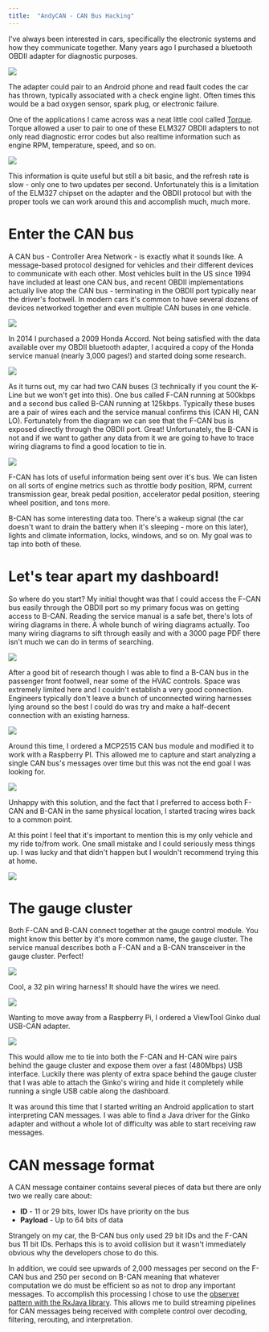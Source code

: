 ```yaml
---
title:  "AndyCAN - CAN Bus Hacking"
---
```


I've always been interested in cars, specifically the electronic systems and how they communicate together.
Many years ago I purchased a bluetooth OBDII adapter for diagnostic purposes.

![](https://cdn.shopify.com/s/files/1/1593/8481/products/1__63687.1469505628.1280.1280_1024x1024.jpg?v=1509855518)

The adapter could pair to an Android phone and read fault codes the car has thrown, typically associated with a check engine light. Often times this would be a bad oxygen sensor, spark plug, or electronic failure.

One of the applications I came across was a neat little cool called [Torque](https://play.google.com/store/apps/details?id=org.prowl.torque&hl=en_US). Torque allowed a user to pair to one of these ELM327 OBDII adapters to not only read diagnostic error codes but also realtime information such as engine RPM, temperature, speed, and so on.

![](https://cnet1.cbsistatic.com/img/t6wi-J7gEWlsmiCGRb3azKiflLY=/2012/07/02/810317e5-fdc4-11e2-8c7c-d4ae52e62bcc/screenshot-1341263014888.png)

This information is quite useful but still a bit basic, and the refresh rate is slow - only one to two updates per second. Unfortunately this is a limitation of the ELM327 chipset on the adapter and the OBDII protocol but with the proper tools we can work around this and accomplish much, much more.

# Enter the CAN bus

A CAN bus - Controller Area Network - is exactly what it sounds like. A message-based protocol designed for vehicles and their different devices to communicate with each other. Most vehicles built in the US since 1994 have included at least one CAN bus, and recent OBDII implementations actually live atop the CAN bus - terminating in the OBDII port typically near the driver's footwell. In modern cars it's common to have several dozens of devices networked together and even multiple CAN buses in one vehicle.

![](https://upload.wikimedia.org/wikipedia/commons/thumb/5/5e/CAN-Bus-frame_in_base_format_without_stuffbits.svg/2880px-CAN-Bus-frame_in_base_format_without_stuffbits.svg.png)

In 2014 I purchased a 2009 Honda Accord. Not being satisfied with the data available over my OBDII bluetooth adapter, I acquired a copy of the Honda service manual (nearly 3,000 pages!) and started doing some research.

![](/assets/images/accord.jpg)

As it turns out, my car had two CAN buses (3 technically if you count the K-Line but we won't get into this). One bus called F-CAN running at 500kbps and a second bus called B-CAN running at 125kbps. Typically these buses are a pair of wires each and the service manual confirms this (CAN HI, CAN LO). Fortunately from the diagram we can see that the F-CAN bus is exposed directly through the OBDII port. Great! Unfortunately, the B-CAN is not and if we want to gather any data from it we are going to have to trace wiring diagrams to find a good location to tie in.

![](https://i.imgur.com/Dn24FWS.png)

F-CAN has lots of useful information being sent over it's bus. We can listen on all sorts of engine metrics such as throttle body position, RPM, current transmission gear, break pedal position, accelerator pedal position, steering wheel position, and tons more.

B-CAN has some interesting data too. There's a wakeup signal (the car doesn't want to drain the battery when it's sleeping - more on this later), lights and climate information, locks, windows, and so on. My goal was to tap into both of these.

# Let's tear apart my dashboard!

So where do you start? My initial thought was that I could access the F-CAN bus easily through the OBDII port so my primary focus was on getting access to B-CAN. Reading the service manual is a safe bet, there's lots of wiring diagrams in there. A whole bunch of wiring diagrams actually. Too many wiring diagrams to sift through easily and with a 3000 page PDF there isn't much we can do in terms of searching. 

![](https://i.imgur.com/FMEbohR.png)

After a good bit of research though I was able to find a B-CAN bus in the passenger front footwell, near some of the HVAC controls. Space was extremely limited here and I couldn't establish a very good connection. Engineers typically don't leave a bunch of unconnected wiring harnesses lying around so the best I could do was try and make a half-decent connection with an existing harness.

![](/assets/images/b_can.jpg)

Around this time, I ordered a MCP2515 CAN bus module and modified it to work with a Raspberry PI. This allowed me to capture and start analyzing a single CAN bus's messages over time but this was not the end goal I was looking for.

![](https://www.makerfabs.com/image/cache/makerfabs/CAN%20Module%20MCP2515/CAN%20Module%20MCP2515_1-1000x750.JPG)

Unhappy with this solution, and the fact that I preferred to access both F-CAN and B-CAN in the same physical location, I started tracing wires back to a common point. 

At this point I feel that it's important to mention this is my only vehicle and my ride to/from work. One small mistake and I could seriously mess things up. I was lucky and that didn't happen but I wouldn't recommend trying this at home.

![](/assets/images/dashboard.jpg)

# The gauge cluster

Both F-CAN and B-CAN connect together at the gauge control module. You might know this better by it's more common name, the gauge cluster. The service manual describes both a F-CAN and a B-CAN transceiver in the gauge cluster. Perfect!

![](http://i.imgur.com/giqdSCU.png)

Cool, a 32 pin wiring harness! It should have the wires we need.

![](http://i.imgur.com/dqLiwcO.png)

Wanting to move away from a Raspberry Pi, I ordered a ViewTool Ginko dual USB-CAN adapter.

![](https://lh3.googleusercontent.com/proxy/ZE03sNhdRWFufAvGKc13A-YgMXTV1es9BT3yaxNRL9E7DnPgs_HqCBsuLI-9nZT2yV3L3IcUK859CXdb80M670Hx5FxUoKTHT6vlaQz9xYVrKwl6Uz8SRu_1jPgD1ATdHk9gWhYt2tbv)

This would allow me to tie into both the F-CAN and H-CAN wire pairs behind the gauge cluster and expose them over a fast (480Mbps) USB interface. Luckily there was plenty of extra space behind the gauge cluster that I was able to attach the Ginko's wiring and hide it completely while running a single USB cable along the dashboard.

It was around this time that I started writing an Android application to start interpreting CAN messages. I was able to find a Java driver for the Ginko adapter and without a whole lot of difficulty was able to start receiving raw messages.

# CAN message format

A CAN message container contains several pieces of data but there are only two we really care about:
 * **ID** - 11 or 29 bits, lower IDs have priority on the bus
 * **Payload** - Up to 64 bits of data
 
Strangely on my car, the B-CAN bus only used 29 bit IDs and the F-CAN bus 11 bit IDs. Perhaps this is to avoid collision but it wasn't immediately obvious why the developers chose to do this.

In addition, we could see upwards of 2,000 messages per second on the F-CAN bus and 250 per second on B-CAN meaning that whatever computation we do must be efficient so as not to drop any important messages. To accomplish this processing I chose to use the [observer pattern with the RxJava library](https://github.com/ReactiveX/RxJava). This allows me to build streaming pipelines for CAN messages being received with complete control over decoding, filtering, rerouting, and interpretation.

 